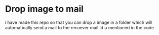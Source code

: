 # Drop image to mail
i have made this repo so that you can drop a image in a folder which will automatically send a mail to the recoever mail id u mentioned in the code